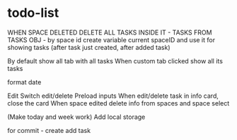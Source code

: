 # todo-list
WHEN SPACE DELETED DELETE ALL TASKS INSIDE IT - TASKS FROM TASKS OBJ - by space id
create variable current spaceID and use it for showing tasks (after task just created, after added task)

By default show all tab with all tasks
When custom tab clicked show all its tasks

format date

Edit 
Switch edit/delete
Preload inputs
When edit/delete task in info card, close the card
When space edited delete info from spaces and space select

(Make today and week work)
Add local storage

for commit - create add task
